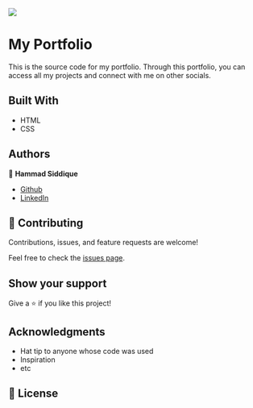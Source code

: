 ![](https://img.shields.io/badge/Microverse-blueviolet)

# My Portfolio

This is the source code for my portfolio. Through this portfolio, you can access all my projects and connect with me on other socials.


## Built With

- HTML
- CSS

## Authors

👤 **Hammad Siddique**

- [Github](https://github.com/HammadSiddique)
- [LinkedIn](https://www.linkedin.com/in/hammad-siddique-6a5469231/)

## 🤝 Contributing

Contributions, issues, and feature requests are welcome!

Feel free to check the [issues page](../../issues/).

## Show your support

Give a ⭐️ if you like this project!

## Acknowledgments

- Hat tip to anyone whose code was used
- Inspiration
- etc

## 📝 License
